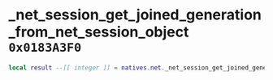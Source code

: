 # _net_session_get_joined_generation_from_net_session_object `0x0183A3F0`

```lua
local result --[[ integer ]] = natives.net._net_session_get_joined_generation_from_net_session_object(_unk0 --[[ integer ]])
```